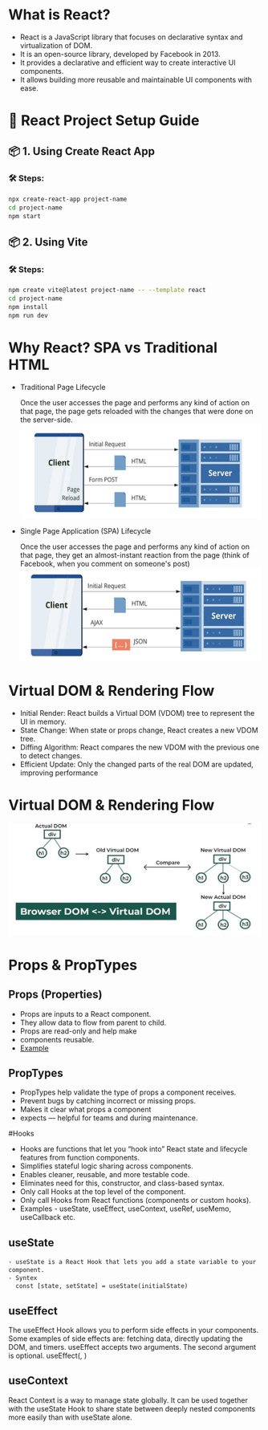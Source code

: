 # What is React?

- React is a JavaScript library that focuses on declarative syntax and 
virtualization of DOM.
- It is an open-source library, developed by Facebook in 2013.
- It provides a declarative and efficient way to create interactive UI 
components.
- It allows building more reusable and maintainable UI components with ease.

# 🚀 React Project Setup Guide

## 📦 1. Using Create React App 

### 🛠 Steps:
```bash
npx create-react-app project-name
cd project-name
npm start 
```

## 📦 2. Using Vite

### 🛠 Steps:
```bash
npm create vite@latest project-name -- --template react
cd project-name
npm install
npm run dev
```

  
# Why React? SPA vs Traditional HTML
- Traditional Page Lifecycle

  Once the user accesses the page and performs any kind of action on that page, the page gets 
   reloaded with the changes that were done on the server-side.
  ![Traditional Page Lifecycle](img/Traditional.png)


- Single Page Application (SPA) Lifecycle

   Once the user accesses the page and performs any kind of action on that page, they get an 
  almost-instant reaction from the page (think of Facebook, when you comment on someone's post)
  ![SRA](img/SPR.png)

 # Virtual DOM & Rendering Flow
 - Initial Render: React builds a Virtual DOM (VDOM) tree to represent the UI in memory.
 - State Change: When state or props change, React creates a new VDOM tree.
 - Diffing Algorithm: React compares the new VDOM with the previous one to detect 
   changes.
 - Efficient Update: Only the changed parts of the real DOM are updated, improving 
   performance
# Virtual DOM & Rendering Flow
  ![VDom](img/VDom.png)


 # Props & PropTypes
## Props (Properties)
- Props are inputs to a React component.
- They allow data to flow from parent to child.
- Props are read-only and help make 
- components reusable.
- [Example](https://github.com/sudhanshusingh07/React/tree/main/props/src)
 ## PropTypes
- PropTypes help validate the type of props a component receives.
- Prevent bugs by catching incorrect or missing props.
- Makes it clear what props a component 
- expects — helpful for teams and during maintenance.

 #Hooks
 - Hooks are functions that let you “hook into” React state and lifecycle features from function components.
 - Simplifies stateful logic sharing across components.
 - Enables cleaner, reusable, and more testable code.
 - Eliminates need for this, constructor, and class-based syntax.
 - Only call Hooks at the top level of the component.
 - Only call Hooks from React functions (components or custom hooks).
 - Examples - useState, useEffect, useContext, useRef, useMemo, useCallback etc.


 ## useState
    - useState is a React Hook that lets you add a state variable to your component.
    - Syntex
      const [state, setState] = useState(initialState)


## useEffect
   The useEffect Hook allows you to perform side effects in your components.
   Some examples of side effects are: fetching data, directly updating the DOM, and timers.
   useEffect accepts two arguments. The second argument is optional.
   useEffect(<function>, <dependency>)


## useContext
   React Context is a way to manage state globally.
   It can be used together with the useState Hook to share state between deeply nested components more easily than with useState alone.



